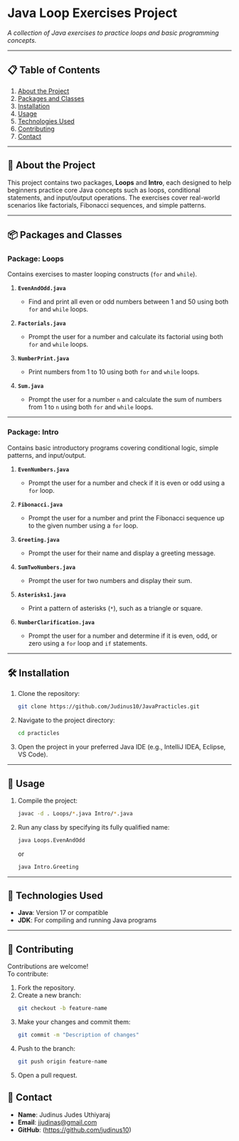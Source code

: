 

# Java Loop Exercises Project
*A collection of Java exercises to practice loops and basic programming concepts.*

---

## 📋 Table of Contents
1. [About the Project](#about-the-project)
2. [Packages and Classes](#packages-and-classes)
3. [Installation](#installation)
4. [Usage](#usage)
5. [Technologies Used](#technologies-used)
6. [Contributing](#contributing)
7. [Contact](#contact)

---

## 📖 About the Project

This project contains two packages, **Loops** and **Intro**, each designed to help beginners practice core Java concepts such as loops, conditional statements, and input/output operations. The exercises cover real-world scenarios like factorials, Fibonacci sequences, and simple patterns.

---

## 📦 Packages and Classes

### **Package: Loops**
Contains exercises to master looping constructs (`for` and `while`).

1. **`EvenAndOdd.java`**  
   - Find and print all even or odd numbers between 1 and 50 using both `for` and `while` loops.

2. **`Factorials.java`**  
   - Prompt the user for a number and calculate its factorial using both `for` and `while` loops.

3. **`NumberPrint.java`**  
   - Print numbers from 1 to 10 using both `for` and `while` loops.

4. **`Sum.java`**  
   - Prompt the user for a number `n` and calculate the sum of numbers from 1 to `n` using both `for` and `while` loops.

---

### **Package: Intro**
Contains basic introductory programs covering conditional logic, simple patterns, and input/output.

1. **`EvenNumbers.java`**  
   - Prompt the user for a number and check if it is even or odd using a `for` loop.

2. **`Fibonacci.java`**  
   - Prompt the user for a number and print the Fibonacci sequence up to the given number using a `for` loop.

3. **`Greeting.java`**  
   - Prompt the user for their name and display a greeting message.

4. **`SumTwoNumbers.java`**  
   - Prompt the user for two numbers and display their sum.

5. **`Asterisks1.java`**  
   - Print a pattern of asterisks (`*`), such as a triangle or square.

6. **`NumberClarification.java`**  
   - Prompt the user for a number and determine if it is even, odd, or zero using a `for` loop and `if` statements.

---

## 🛠️ Installation

1. Clone the repository:
   ```bash
   git clone https://github.com/Judinus10/JavaPracticles.git
   ```
2. Navigate to the project directory:
   ```bash
   cd practicles
   ```
3. Open the project in your preferred Java IDE (e.g., IntelliJ IDEA, Eclipse, VS Code).

---

## 🚀 Usage

1. Compile the project:
   ```bash
   javac -d . Loops/*.java Intro/*.java
   ```
2. Run any class by specifying its fully qualified name:
   ```bash
   java Loops.EvenAndOdd
   ```
   or
   ```bash
   java Intro.Greeting
   ```

---

## 🧰 Technologies Used

- **Java**: Version 17 or compatible
- **JDK**: For compiling and running Java programs

---

## 🤝 Contributing

Contributions are welcome!  
To contribute:
1. Fork the repository.
2. Create a new branch:
   ```bash
   git checkout -b feature-name
   ```
3. Make your changes and commit them:
   ```bash
   git commit -m "Description of changes"
   ```
4. Push to the branch:
   ```bash
   git push origin feature-name
   ```
5. Open a pull request.


## 📧 Contact

- **Name**: Judinus Judes Uthiyaraj  
- **Email**: jjudinas@gmail.com  
- **GitHub**: (https://github.com/judinus10)  

